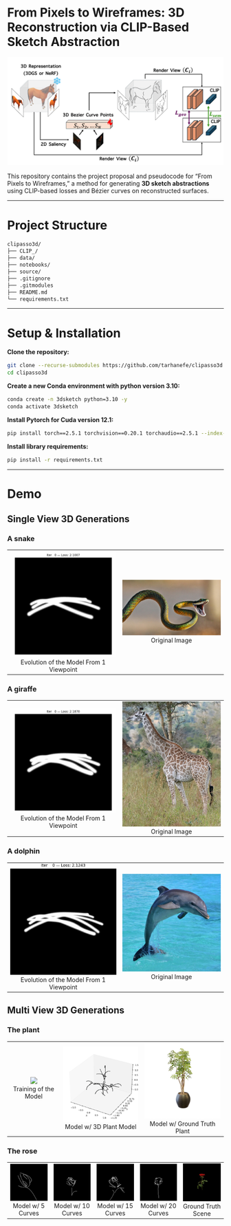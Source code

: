# From Pixels to Wireframes: 3D Reconstruction via CLIP-Based Sketch Abstraction

<p align="center">
  <img src="assets/pipeline.png" width=700px />
</p>

This repository contains the project proposal and pseudocode for “From Pixels to Wireframes,” a method for generating **3D sketch abstractions** using CLIP-based losses and Bézier curves on reconstructed surfaces.

---

# Project Structure

```
clipasso3d/
├── CLIP_/                    
├── data/
├── notebooks/
├── source/
├── .gitignore
├── .gitmodules
├── README.md
└── requirements.txt
```

---

# Setup & Installation

**Clone the repository:**
   ```bash
   git clone --recurse-submodules https://github.com/tarhanefe/clipasso3d.git
   cd clipasso3d
   ```

**Create a new Conda environment with python version 3.10:**
   ```bash
   conda create -n 3dsketch python=3.10 -y
   conda activate 3dsketch
   ```
**Install Pytorch for Cuda version 12.1:**
   ```bash
   pip install torch==2.5.1 torchvision==0.20.1 torchaudio==2.5.1 --index-url https://download.pytorch.org/whl/cu121
   ```

**Install library requirements:**
   ```bash
   pip install -r requirements.txt
   ```
---

# Demo

## Single View 3D Generations

### A snake


<table align="center">
  <tr>
    <td align="center"><img src="assets/snake.gif" width="250px"><br>Evolution of the Model From 1 Viewpoint</td>
    <td align="center"><img src="data/snake.jpg" width="250px"><br>Original Image</td>
  </tr>
</table>

### A giraffe

<table align="center">
  <tr>
    <td align="center"><img src="assets/giraffe.gif" width="250px"><br>Evolution of the Model From 1 Viewpoint</td>
    <td align="center"><img src="data/giraffe.jpg" width="250px"><br>Original Image</td>
  </tr>
</table>

### A dolphin

<table align="center">
  <tr>
    <td align="center"><img src="assets/dolphin.gif" width="250px"><br>Evolution of the Model From 1 Viewpoint</td>
    <td align="center"><img src="data/dolphin.png" width="250px"><br>Original Image</td>
  </tr>
</table>



## Multi View 3D Generations

### The plant 


<table align="center">
  <tr>
    <td align="center"><img src="assets/tree.gif" width="250px"><br>Training of the Model</td>
    <td align="center"><img src="assets/tree.png" width="250px"><br>Model w/ 3D Plant Model</td>
    <td align="center"><img src="assets/tree_gt.png" width="250px"><br>Model w/ Ground Truth Plant</td>
  </tr>
</table>


### The rose 

<table align="center">
  <tr>
    <td align="center"><img src="assets/rose_5.gif" width="200px"><br>Model w/ 5 Curves</td>
    <td align="center"><img src="assets/rose_10.gif" width="200px"><br>Model w/ 10 Curves</td>
    <td align="center"><img src="assets/rose_15.gif" width="200px"><br>Model w/ 15 Curves</td>
    <td align="center"><img src="assets/rose_20.gif" width="200px"><br>Model w/ 20 Curves</td>
    <td align="center"><img src="assets/rose_gt.gif" width="200px"><br>Ground Truth Scene</td>
  </tr>
</table>
